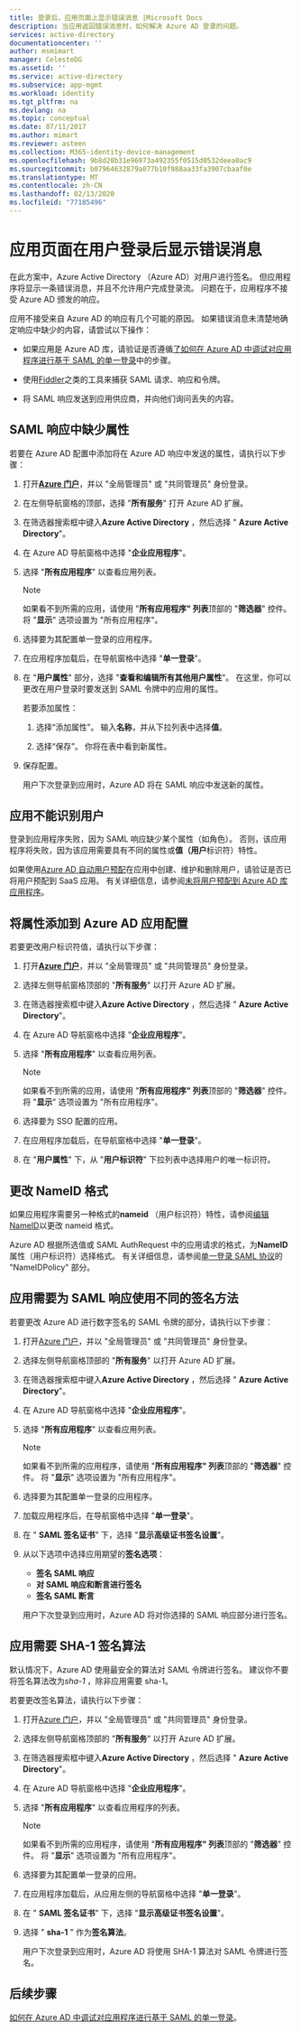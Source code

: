 ```yaml
---
title: 登录后，应用页面上显示错误消息 |Microsoft Docs
description: 当应用返回错误消息时，如何解决 Azure AD 登录的问题。
services: active-directory
documentationcenter: ''
author: msmimart
manager: CelesteDG
ms.assetid: ''
ms.service: active-directory
ms.subservice: app-mgmt
ms.workload: identity
ms.tgt_pltfrm: na
ms.devlang: na
ms.topic: conceptual
ms.date: 07/11/2017
ms.author: mimart
ms.reviewer: asteen
ms.collection: M365-identity-device-management
ms.openlocfilehash: 9b8d20b31e96973a492355f0515d0532deea0ac9
ms.sourcegitcommit: b07964632879a077b10f988aa33fa3907cbaaf0e
ms.translationtype: MT
ms.contentlocale: zh-CN
ms.lasthandoff: 02/13/2020
ms.locfileid: "77185496"
---
```

# <a name="an-app-page-shows-an-error-message-after-the-user-signs-in"></a>应用页面在用户登录后显示错误消息

在此方案中，Azure Active Directory （Azure AD）对用户进行签名。 但应用程序将显示一条错误消息，并且不允许用户完成登录流。 问题在于，应用程序不接受 Azure AD 颁发的响应。

应用不接受来自 Azure AD 的响应有几个可能的原因。 如果错误消息未清楚地确定响应中缺少的内容，请尝试以下操作：

-   如果应用是 Azure AD 库，请验证是否遵循[了如何在 Azure AD 中调试对应用程序进行基于 SAML 的单一登录](https://azure.microsoft.com/documentation/articles/active-directory-saml-debugging)中的步骤。

-   使用[Fiddler](https://www.telerik.com/fiddler)之类的工具来捕获 SAML 请求、响应和令牌。

-   将 SAML 响应发送到应用供应商，并向他们询问丢失的内容。

## <a name="attributes-are-missing-from-the-saml-response"></a>SAML 响应中缺少属性

若要在 Azure AD 配置中添加将在 Azure AD 响应中发送的属性，请执行以下步骤：

1. 打开[**Azure 门户**](https://portal.azure.com/)，并以 "全局管理员" 或 "共同管理员" 身份登录。

2. 在左侧导航窗格的顶部，选择 "**所有服务**" 打开 Azure AD 扩展。

3. 在筛选器搜索框中键入**Azure Active Directory** ，然后选择 " **Azure Active Directory**"。

4. 在 Azure AD 导航窗格中选择 "**企业应用程序**"。

5. 选择 "**所有应用程序**" 以查看应用列表。

   > [!NOTE]
   > 如果看不到所需的应用，请使用 "**所有应用程序" 列表**顶部的 "**筛选器**" 控件。 将 "**显示**" 选项设置为 "所有应用程序"。

6. 选择要为其配置单一登录的应用程序。

7. 在应用程序加载后，在导航窗格中选择 "**单一登录**"。

8. 在 "**用户属性**" 部分，选择 "**查看和编辑所有其他用户属性**"。 在这里，你可以更改在用户登录时要发送到 SAML 令牌中的应用的属性。

   若要添加属性：

   1. 选择“添加属性”。 输入**名称**，并从下拉列表中选择**值**。

   1.  选择“保存”。 你将在表中看到新属性。

9. 保存配置。

   用户下次登录到应用时，Azure AD 将在 SAML 响应中发送新的属性。

## <a name="the-app-doesnt-identify-the-user"></a>应用不能识别用户

登录到应用程序失败，因为 SAML 响应缺少某个属性（如角色）。 否则，该应用程序将失败，因为该应用需要具有不同的属性或**值（用户**标识符）特性。

如果使用[Azure AD 自动用户预配](https://docs.microsoft.com/azure/active-directory/manage-apps/user-provisioning)在应用中创建、维护和删除用户，请验证是否已将用户预配到 SaaS 应用。 有关详细信息，请参阅[未将用户预配到 Azure AD 库应用程序](../app-provisioning/application-provisioning-config-problem-no-users-provisioned.md)。

## <a name="add-an-attribute-to-the-azure-ad-app-configuration"></a>将属性添加到 Azure AD 应用配置

若要更改用户标识符值，请执行以下步骤：

1. 打开[**Azure 门户**](https://portal.azure.com/)，并以 "全局管理员" 或 "共同管理员" 身份登录。

2. 选择左侧导航窗格顶部的 "**所有服务**" 以打开 Azure AD 扩展。

3. 在筛选器搜索框中键入**Azure Active Directory** ，然后选择 " **Azure Active Directory**"。

4. 在 Azure AD 导航窗格中选择 "**企业应用程序**"。

5. 选择 "**所有应用程序**" 以查看应用列表。

   > [!NOTE]
   > 如果看不到所需的应用，请使用 "**所有应用程序" 列表**顶部的 "**筛选器**" 控件。 将 "**显示**" 选项设置为 "所有应用程序"。

6. 选择要为 SSO 配置的应用。

7. 在应用程序加载后，在导航窗格中选择 "**单一登录**"。

8. 在 "**用户属性**" 下，从 "**用户标识符**" 下拉列表中选择用户的唯一标识符。

## <a name="change-the-nameid-format"></a>更改 NameID 格式

如果应用程序需要另一种格式的**nameid** （用户标识符）特性，请参阅[编辑 NameID](https://docs.microsoft.com/azure/active-directory/develop/active-directory-saml-claims-customization#editing-nameid)以更改 nameid 格式。

Azure AD 根据所选值或 SAML AuthRequest 中的应用请求的格式，为**NameID**属性（用户标识符）选择格式。 有关详细信息，请参阅[单一登录 SAML 协议](https://docs.microsoft.com/azure/active-directory/develop/single-sign-on-saml-protocol#nameidpolicy)的 "NameIDPolicy" 部分。

## <a name="the-app-expects-a-different-signature-method-for-the-saml-response"></a>应用需要为 SAML 响应使用不同的签名方法

若要更改 Azure AD 进行数字签名的 SAML 令牌的部分，请执行以下步骤：

1. 打开[Azure 门户](https://portal.azure.com/)，并以 "全局管理员" 或 "共同管理员" 身份登录。

2. 选择左侧导航窗格顶部的 "**所有服务**" 以打开 Azure AD 扩展。

3. 在筛选器搜索框中键入**Azure Active Directory** ，然后选择 " **Azure Active Directory**"。

4. 在 Azure AD 导航窗格中选择 "**企业应用程序**"。

5. 选择 "**所有应用程序**" 以查看应用列表。

   > [!NOTE]
   > 如果看不到所需的应用程序，请使用 "**所有应用程序" 列表**顶部的 "**筛选器**" 控件。 将 "**显示**" 选项设置为 "所有应用程序"。

6. 选择要为其配置单一登录的应用程序。

7. 加载应用程序后，在导航窗格中选择 "**单一登录**"。

8. 在 " **SAML 签名证书**" 下，选择 "**显示高级证书签名设置**"。

9. 从以下选项中选择应用期望的**签名选项**：

   * **签名 SAML 响应**
   * **对 SAML 响应和断言进行签名**
   * **签名 SAML 断言**

   用户下次登录到应用时，Azure AD 将对你选择的 SAML 响应部分进行签名。

## <a name="the-app-expects-the-sha-1-signing-algorithm"></a>应用需要 SHA-1 签名算法

默认情况下，Azure AD 使用最安全的算法对 SAML 令牌进行签名。 建议你不要将签名算法改为*sha-1* ，除非应用需要 sha-1。

若要更改签名算法，请执行以下步骤：

1. 打开[Azure 门户](https://portal.azure.com/)，并以 "全局管理员" 或 "共同管理员" 身份登录。

2. 选择左侧导航窗格顶部的 "**所有服务**" 以打开 Azure AD 扩展。

3. 在筛选器搜索框中键入**Azure Active Directory** ，然后选择 " **Azure Active Directory**"。

4. 在 Azure AD 导航窗格中选择 "**企业应用程序**"。

5. 选择 "**所有应用程序**" 以查看应用程序的列表。

   > [!NOTE]
   > 如果看不到所需的应用程序，请使用 "**所有应用程序" 列表**顶部的 "**筛选器**" 控件。 将 "**显示**" 选项设置为 "所有应用程序"。

6. 选择要为其配置单一登录的应用。

7. 在应用程序加载后，从应用左侧的导航窗格中选择 "**单一登录**"。

8. 在 " **SAML 签名证书**" 下，选择 "**显示高级证书签名设置**"。

9. 选择 " **sha-1** " 作为**签名算法**。

   用户下次登录到应用时，Azure AD 将使用 SHA-1 算法对 SAML 令牌进行签名。

## <a name="next-steps"></a>后续步骤
[如何在 Azure AD 中调试对应用程序进行基于 SAML 的单一登录](https://azure.microsoft.com/documentation/articles/active-directory-saml-debugging)。
